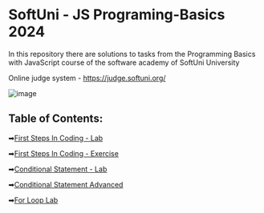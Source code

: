 # SoftUni - JS Programing-Basics 2024
In this repository there are solutions to tasks from the Programming Basics with JavaScript course of the software academy of SoftUni University

Online judge system - https://judge.softuni.org/ 

![image](https://user-images.githubusercontent.com/68993494/185683680-bcfefe65-88fb-4192-b0b2-ff9130c39487.png)

## Table of Contents:

➡[First Steps In Coding - Lab](https://github.com/GeorgiDN/JS-Programing-Basics/tree/main/first_steps_in_coding_lab)

➡[First Steps In Coding - Exercise](https://github.com/GeorgiDN/JS-Programing-Basics/tree/main/first_steps_in_coding_exercise)

➡[Conditional Statement - Lab](https://github.com/GeorgiDN/JS-Programing-Basics/tree/main/conditional_statements_lab)

➡[Conditional Statement Advanced](https://github.com/GeorgiDN/JS-Programing-Basics/tree/main/conditional_statement_advanced)

➡[For Loop Lab](https://github.com/GeorgiDN/JS-Programing-Basics/tree/main/for_loops_lab)
